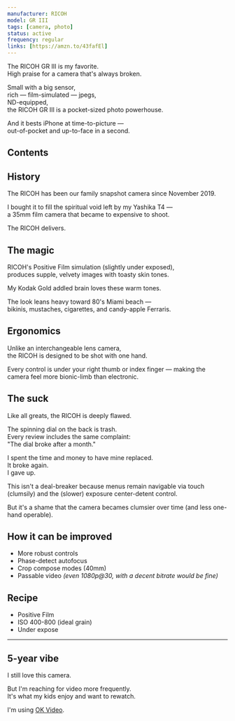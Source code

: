```yaml
---
manufacturer: RICOH
model: GR III
tags: [camera, photo]
status: active
frequency: regular
links: [https://amzn.to/43fafEl]
---
```


The RICOH GR III is my favorite.  
High praise for a camera that's always broken.

Small with a big sensor,  
rich — film-simulated — jpegs,  
ND-equipped,  
the RICOH GR III is a pocket-sized photo powerhouse.

And it bests iPhone at time-to-picture —  
out-of-pocket and up-to-face in a second.

## Contents

## History

The RICOH has been our family snapshot camera since November 2019.

I bought it to fill the spiritual void left by my Yashika T4 —  
a 35mm film camera that became to expensive to shoot.

The RICOH delivers.

## The magic

RICOH's Positive Film simulation (slightly under exposed),  
produces supple, velvety images with toasty skin tones.

My Kodak Gold addled brain loves these warm tones.

The look leans heavy toward 80's Miami beach —  
bikinis, mustaches, cigarettes, and candy-apple Ferraris.

## Ergonomics

Unlike an interchangeable lens camera,  
the RICOH is designed to be shot with one hand.

Every control is under your right thumb or index finger —
making the camera feel more bionic-limb than electronic.

## The suck

Like all greats, the RICOH is deeply flawed.

The spinning dial on the back is trash.  
Every review includes the same complaint:  
"The dial broke after a month."

I spent the time and money to have mine replaced.  
It broke again.  
I gave up.

This isn't a deal-breaker because menus remain navigable via touch (clumsily) and the (slower) exposure center-detent control.

But it's a shame that the camera becames clumsier over time (and less one-hand operable).

## How it can be improved

- More robust controls
- Phase-detect autofocus
- Crop compose modes (40mm)
- Passable video _(even 1080p@30, with a decent bitrate would be fine)_

## Recipe

- Positive Film
- ISO 400-800 (ideal grain)
- Under expose

---

## 5-year vibe

I still love this camera.

But I'm reaching for video more frequently.  
It's what my kids enjoy and want to rewatch.

I'm using [OK Video](https://okvideo.app).
